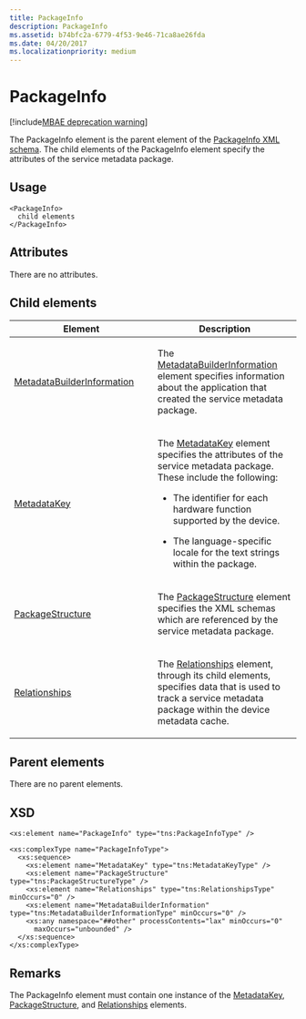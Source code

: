 ```yaml
---
title: PackageInfo
description: PackageInfo
ms.assetid: b74bfc2a-6779-4f53-9e46-71ca8ae26fda
ms.date: 04/20/2017
ms.localizationpriority: medium
---
```


# PackageInfo

[!include[MBAE deprecation warning](mbae-deprecation-warning.md)]

The PackageInfo element is the parent element of the [PackageInfo XML schema](packageinfo-xml-schema.md). The child elements of the PackageInfo element specify the attributes of the service metadata package.

## <span id="Usage"></span><span id="usage"></span><span id="USAGE"></span>Usage


``` syntax
<PackageInfo>
  child elements
</PackageInfo>
```

## <span id="Attributes"></span><span id="attributes"></span><span id="ATTRIBUTES"></span>Attributes


There are no attributes.

## <span id="Child_elements"></span><span id="child_elements"></span><span id="CHILD_ELEMENTS"></span>Child elements


<table>
<colgroup>
<col width="50%" />
<col width="50%" />
</colgroup>
<thead>
<tr class="header">
<th>Element</th>
<th>Description</th>
</tr>
</thead>
<tbody>
<tr class="odd">
<td><p><a href="metadatabuilderinformation.md" data-raw-source="[MetadataBuilderInformation](metadatabuilderinformation.md)">MetadataBuilderInformation</a></p></td>
<td><p>The <a href="metadatabuilderinformation.md" data-raw-source="[MetadataBuilderInformation](metadatabuilderinformation.md)">MetadataBuilderInformation</a> element specifies information about the application that created the service metadata package.</p></td>
</tr>
<tr class="even">
<td><p><a href="metadatakey.md" data-raw-source="[MetadataKey](metadatakey.md)">MetadataKey</a></p></td>
<td><p>The <a href="metadatakey.md" data-raw-source="[MetadataKey](metadatakey.md)">MetadataKey</a> element specifies the attributes of the service metadata package. These include the following:</p>
<ul>
<li><p>The identifier for each hardware function supported by the device.</p></li>
<li><p>The language-specific locale for the text strings within the package.</p></li>
</ul></td>
</tr>
<tr class="odd">
<td><p><a href="packagestructure.md" data-raw-source="[PackageStructure](packagestructure.md)">PackageStructure</a></p></td>
<td><p>The <a href="packagestructure.md" data-raw-source="[PackageStructure](packagestructure.md)">PackageStructure</a> element specifies the XML schemas which are referenced by the service metadata package.</p></td>
</tr>
<tr class="even">
<td><p><a href="relationships.md" data-raw-source="[Relationships](relationships.md)">Relationships</a></p></td>
<td><p>The <a href="relationships.md" data-raw-source="[Relationships](relationships.md)">Relationships</a> element, through its child elements, specifies data that is used to track a service metadata package within the device metadata cache.</p></td>
</tr>
</tbody>
</table>

 

## <span id="Parent_elements"></span><span id="parent_elements"></span><span id="PARENT_ELEMENTS"></span>Parent elements


There are no parent elements.

## <span id="XSD"></span><span id="xsd"></span>XSD


``` syntax
<xs:element name="PackageInfo" type="tns:PackageInfoType" />

<xs:complexType name="PackageInfoType">
  <xs:sequence>
    <xs:element name="MetadataKey" type="tns:MetadataKeyType" />
    <xs:element name="PackageStructure" type="tns:PackageStructureType" />
    <xs:element name="Relationships" type="tns:RelationshipsType" minOccurs="0" />
    <xs:element name="MetadataBuilderInformation" type="tns:MetadataBuilderInformationType" minOccurs="0" />
    <xs:any namespace="##other" processContents="lax" minOccurs="0"
      maxOccurs="unbounded" />
  </xs:sequence>
</xs:complexType>
```

## <span id="Remarks"></span><span id="remarks"></span><span id="REMARKS"></span>Remarks


The PackageInfo element must contain one instance of the [MetadataKey](metadatakey.md), [PackageStructure](packagestructure.md), and [Relationships](relationships.md) elements.

 

 





